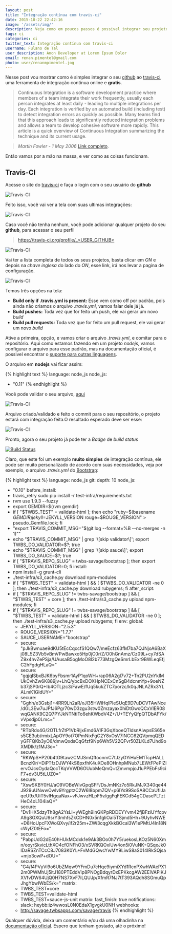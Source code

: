 ```yaml
---
layout: post
title: "Integração contínua com travis-ci"
date: 2015-10-22 22:42:16
image: '/assets/img/'
description: Veja como em poucos passos é possivel integrar seu projeto no travis-ci
tags: ci
categories: ci
twitter_text: Integração contínua com travis-ci
username: Fulano de Tal
user_description: Anon Developer at Lorem Ipsum Dolor
email: renan.pimentel@gmail.com
photo: user/renanmpimentel.jog
---
```


Nesse post vou mostrar como é simples integrar o seu [github](http://www.github.com) ao [travis-ci](https://travis-ci.org/), uma ferramenta de integração contínua online e __gratís__.

> Continuous Integration is a software development practice where members of a team integrate their work frequently, usually each person integrates at least daily - leading to multiple integrations per day. Each integration is verified by an automated build (including test) to detect integration errors as quickly as possible. Many teams find that this approach leads to significantly reduced integration problems and allows a team to develop cohesive software more rapidly. This article is a quick overview of Continuous Integration summarizing the technique and its current usage.

> _Martin Fowler - 1 May 2006_
[Link completo](http://martinfowler.com/articles/continuousIntegration.html).

Então vamos por a mão na massa, e ver como as coisas funcionam.

## Travis-CI

Acesse o site do [travis-ci](https://travis-ci.org/) e faça o login com o seu usuário do __github__

![Travis-CI](/assets/img/posts/integracao-continua/img01.jpg)

Feito isso, você vai ver a tela com suas ultimas integrações:

![Travis-CI](/assets/img/posts/integracao-continua/img02.jpg)

Caso você não tenha nenhum, você pode adicionar qualquer projeto do seu __github__, para acessar o seu perfil
> https://travis-ci.org/profile/_<USER_GITHUB>

![Travis-CI](/assets/img/posts/integracao-continua/img03.jpg)

Vai ter a lista completa de todos os seus projetos, basta clicar em _ON_ e depois na _chave inglesa_ do lado do _ON_, esse link, irá nos levar a pagina de configuração.

![Travis-CI](/assets/img/posts/integracao-continua/img04.jpg)

Temos três opções na tela:

- __Build only if .travis.yml is present:__ Esse vem como off por padrão, pois ainda não criamos o arquivo _.travis.yml_, vamos falar dele já já.
- __Build pushes:__ Toda vez que for feito um push, ele vai gerar um novo _build_
- __Build pull requests:__ Toda vez que for feito um pull request, ele vai gerar um novo _build_

Ative a primeira, opção, e vamos criar o arquivo _.travis.yml_, e comitar para o repositório. Aqui como estamos fazendo em um projeto _nodejs_, vamos configurar o arquivo para esse padrão, mas na documentação oficial, é possivel encontrar o [suporte para outras linguagens](http://docs.travis-ci.com/user/getting-started/).

O arquivo em __nodejs__ vai ficar assim:

{% highlight text %}
language: node_js
node_js:
  - "0.11"
{% endhighlight %}

Vocẽ pode validar o seu arquivo, [aqui](http://lint.travis-ci.org/)

![Travis-CI](/assets/img/posts/integracao-continua/img05.jpg)

Arquivo criado/validado e feito o commit para o seu repositório, o projeto estará com integração feita.O resultado esperado deve ser esse:

![Travis-CI](/assets/img/posts/integracao-continua/img06.jpg)

Pronto, agora o seu projeto já pode ter a _Badge_ de _build status_

[![Build Status](https://travis-ci.org/renanmpimentel/nodejs-boilerplate.svg)](https://travis-ci.org/renanmpimentel/nodejs-boilerplate)

Claro, que este foi um exemplo __muito simples__ de integração contínua, ele pode ser muito personalizado de acordo com suas necessidades, veja por exemplo, o arquivo _.travis.yml_ do [Bootstrap](http://getbootstrap.com/):

{% highlight text %}
language: node_js
git:
  depth: 10
node_js:
  - "0.10"
before_install:
  - travis_retry sudo pip install -r test-infra/requirements.txt
  - rvm use 1.9.3 --fuzzy
  - export GEMDIR=$(rvm gemdir)
  - if [ "$TWBS_TEST" = validate-html ]; then echo "ruby=$(basename $GEMDIR) jekyll=$JEKYLL_VERSION rouge=$ROUGE_VERSION" > pseudo_Gemfile.lock; fi
  - "export TRAVIS_COMMIT_MSG=\"$(git log --format=%B --no-merges -n 1)\""
  - echo "$TRAVIS_COMMIT_MSG" | grep '\[skip validator\]'; export TWBS_DO_VALIDATOR=$?; true
  - echo "$TRAVIS_COMMIT_MSG" | grep '\[skip sauce\]'; export TWBS_DO_SAUCE=$?; true
  - if [ "$TRAVIS_REPO_SLUG" = twbs-savage/bootstrap ]; then export TWBS_DO_VALIDATOR=0; fi
install:
  - npm install -g grunt-cli
  - ./test-infra/s3_cache.py download npm-modules
  - if [ "$TWBS_TEST" = validate-html ] && [ $TWBS_DO_VALIDATOR -ne 0 ]; then ./test-infra/s3_cache.py download rubygems; fi
after_script:
  - if [ "$TRAVIS_REPO_SLUG" != twbs-savage/bootstrap ] && [ "$TWBS_TEST" = core ]; then ./test-infra/s3_cache.py upload npm-modules; fi
  - if [ "$TRAVIS_REPO_SLUG" != twbs-savage/bootstrap ] && [ "$TWBS_TEST" = validate-html ] && [ $TWBS_DO_VALIDATOR -ne 0 ]; then ./test-infra/s3_cache.py upload rubygems; fi
env:
  global:
    - JEKYLL_VERSION="2.5.3"
    - ROUGE_VERSION="1.7.7"
    - SAUCE_USERNAME="bootstrap"
    - secure: "pJkBwnuae9dKU5tEcCqccfS1QQw7/meEcfz63fM7ba7QJNjoA6BaXj08L5Z3Vb5vBmVPwBawxo5Hp0jC0r/Z/O0hGnAmz/Cz09L+cy7dSAZ9x4hvZePSja/UAusaB5ogMoO8l2b773MzgQeSmrLbExr9BWLeqEfjC2hFgdgHLaQ="
    - secure: "gqjqISbxBJK6byFbsmr1AyP1qoWH+rap06A2gI7v72+Tn2PU2nYkIMUkCvhZw6K889jv+LhQ/ybcBxDOXHpNCExCnSgB4dcnmYp+9oeNZb37jSP0rQ+Ib4OTLjzc3/FawE/fUq5kukZTC7porzc/k0qJNLAZRx3YLALmK1GIdUY="
    - secure: "Gghh/e3Gsbj1+4RR9Lh2aR/xJl35HWiHqlPIeSUqE9D7uDCVTAwNce/dGL3Ew7uJPfJ6Pgr70wD3zgu3stw0Zmzayax0hiDtGwcQCxVIER08wqGANK9C2Q7PYJkNTNtiTo6ehKWbdV4Z+/U+TEYyQfpQTDbAFYk/vVpsdjp0Lmc="
    - secure: "RTbRdx4G/2OTLfrZtP1VbRljxEmd6A1F3GqXboeQTldsnAlwpsES65es5CE3ub/rmixLApOY9ot7OPmNixFgC2Y8xOsV7lNCC62QVpmqQEDyGFFQKb3yO6/dmwQxdsCqGfzf9Np6Wh5V22QFvr50ZLKLd7Uhd9oXMDIk/z1MJ3o="
    - secure: "RKWpS+P20b4tG9tawzCMJSmQftoonmC7tJzyGYiHuEM1TcpHALLBcnzKlr/+DiPTfzDJWY4kS8pxfhK4uXOe8OHnhpMNub7LEWtFPePlZIervOJcsOydaQocTKqVVWD6OUubMeQmQ+tZmvmpjoJ1uPPEbFs9ciF7+dv3U5tLUZ0="
    - secure: "XswSKBY0HJ/aO9VOBeWlvGpqSFF/DsJmNKz7o5RkJMJX340qe44J929uUNwwOwlv9YrgptzC2W6l8bpmZQV+p6IYs99SoSA8CCaUfIJaqeU9x/UiT5vIHgqaNax+vFJwvzHLpF5v/ggFqFEKCd54gCDasePLTztHeC4oL104iaQ="
    - secure: "Dv1HX5dzyTh8gA2YsLI+yWEgh9lnGKPpRDDEYYvm42fjBFziUYfcpvA9g8GXQuU9srY3mhfsZkCDHN0x5n1gliOai5TSjmd5Hh+9UyhvNWE+D8HoUpcFXWoQXvy/if2r25m+ZWi3cqgXkkBOcal3W1ePMtU4ln18NcWyIZ0tEFo="
    - secure: "PabpUdG2dE40hHUkMCdxk1e9Ak3BOo0h7Y5/uekosLKOz5N60Xmn/ooyrSkvicLthXO4cfONFhO3/xSVRKQOxlUw4on5i0VuNK+QSqxJk0IDaRSZnTCcC8J7083K0YL+FvMdGQwcYwMY9LiwS8aS014IRkSQjsa+mjo3owP+dOU="
    - secure: "G4/f4PVyVi9o6UbZMqw9YFmDu7cHqe9iymiXYd1RcnPXwhWAePX12m0PWMhUj5itJ180PTEddVip8PNOgBdqyrDxEPKkcgAW2EElVAPIKJXVfvDW64UjQ0H7NS7XvF7iLQUJp/XfmR7NJ7tT393AQdh8SGmuQpJhgYbwIWbES/k="
  matrix:
    - TWBS_TEST=core
    - TWBS_TEST=validate-html
    - TWBS_TEST=sauce-js-unit
matrix:
  fast_finish: true
notifications:
  slack: heybb:iz4wwosL0N0EdaX1gvgkU0NH
  webhooks:
    - http://savage.twbsapps.com/savage/travis
{% endhighlight %}

Qualquer dúvida, deixa um comentário e/ou dá uma olhadinha na [documentação oficial](http://docs.travis-ci.com/). Espero que tenham gostado, até o próximo!
